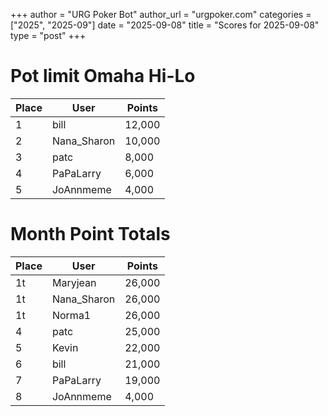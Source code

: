+++
author = "URG Poker Bot"
author_url = "urgpoker.com"
categories = ["2025", "2025-09"]
date = "2025-09-08"
title = "Scores for 2025-09-08"
type = "post"
+++
# Pot limit Omaha Hi-Lo

| Place | User | Points |
|-------|------|--------|
| 1 | bill | 12,000 |
| 2 | Nana_Sharon | 10,000 |
| 3 | patc | 8,000 |
| 4 | PaPaLarry | 6,000 |
| 5 | JoAnnmeme | 4,000 |

# Month Point Totals

| Place | User | Points |
|-------|------|--------|
| 1t | Maryjean | 26,000 |
| 1t | Nana_Sharon | 26,000 |
| 1t | Norma1 | 26,000 |
| 4 | patc | 25,000 |
| 5 | Kevin | 22,000 |
| 6 | bill | 21,000 |
| 7 | PaPaLarry | 19,000 |
| 8 | JoAnnmeme | 4,000 |
